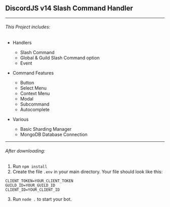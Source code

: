 ## DiscordJS v14 Slash Command Handler
***

###### This Project includes:
- Handlers
    - Slash Command
    - Global & Guild Slash Command option
    - Event


- Command Features
    - Button
    - Select Menu
    - Context Menu
    - Modal
    - Subcommand
    - Autocomplete


- Various
    - Basic Sharding Manager
    - MongoDB Database Connection

***

###### After downloading:
1. Run `npm install`
2. Create the file `.env` in your main directory.
   Your file should look like this:
```
CLIENT_TOKEN=YOUR_CLIENT_TOKEN
GUILD_ID=YOUR_GUILD_ID
CLIENT_ID=YOUR_CLIENT_ID
```
3. Run `node .` to start your bot.
